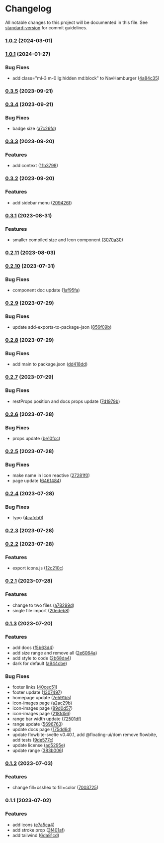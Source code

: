 # Changelog

All notable changes to this project will be documented in this file. See [standard-version](https://github.com/conventional-changelog/standard-version) for commit guidelines.

### [1.0.2](https://github.com/shinokada/svelte-evil-icons/compare/v1.0.1...v1.0.2) (2024-03-01)

### [1.0.1](https://github.com/shinokada/svelte-evil-icons/compare/v0.3.5...v1.0.1) (2024-01-27)

### Bug Fixes

- add class="ml-3 m-0 lg:hidden md:block" to NavHamburger ([4a84c35](https://github.com/shinokada/svelte-evil-icons/commit/4a84c35a7165d7bb0cc0d2ab7535e04b7e426bd8))

### [0.3.5](https://github.com/shinokada/svelte-evil-icons/compare/v0.3.4...v0.3.5) (2023-09-21)

### [0.3.4](https://github.com/shinokada/svelte-evil-icons/compare/v0.3.3...v0.3.4) (2023-09-21)

### Bug Fixes

- badge size ([a7c26fd](https://github.com/shinokada/svelte-evil-icons/commit/a7c26fd1b72cbec7527460d9be2c70c347cafac4))

### [0.3.3](https://github.com/shinokada/svelte-evil-icons/compare/v0.3.2...v0.3.3) (2023-09-20)

### Features

- add context ([11b3798](https://github.com/shinokada/svelte-evil-icons/commit/11b3798dfb980e388db95ed8fe38a830fe7549d7))

### [0.3.2](https://github.com/shinokada/svelte-evil-icons/compare/v0.3.1...v0.3.2) (2023-09-20)

### Features

- add sidebar menu ([209426f](https://github.com/shinokada/svelte-evil-icons/commit/209426f48c9602a7bd720b0eb71b57abb8e16121))

### [0.3.1](https://github.com/shinokada/svelte-evil-icons/compare/v0.2.11...v0.3.1) (2023-08-31)

### Features

- smaller compiled size and Icon component ([3070a30](https://github.com/shinokada/svelte-evil-icons/commit/3070a308c47721936ce381782e877f988542802a))

### [0.2.11](https://github.com/shinokada/svelte-evil-icons/compare/v0.2.10...v0.2.11) (2023-08-03)

### [0.2.10](https://github.com/shinokada/svelte-evil-icons/compare/v0.2.9...v0.2.10) (2023-07-31)

### Bug Fixes

- component doc update ([1af95fa](https://github.com/shinokada/svelte-evil-icons/commit/1af95fa6e669fc027ad39eb996ad36b370169ec4))

### [0.2.9](https://github.com/shinokada/svelte-evil-icons/compare/v0.2.8...v0.2.9) (2023-07-29)

### Bug Fixes

- update add-exports-to-package-json ([856f09b](https://github.com/shinokada/svelte-evil-icons/commit/856f09b5afb3a5ef211c2672d13c3a8677949898))

### [0.2.8](https://github.com/shinokada/svelte-evil-icons/compare/v0.2.7...v0.2.8) (2023-07-29)

### Bug Fixes

- add main to package.json ([dd418dd](https://github.com/shinokada/svelte-evil-icons/commit/dd418ddf35a011fbb4af3fa4e7c53b254c72aeb5))

### [0.2.7](https://github.com/shinokada/svelte-evil-icons/compare/v0.2.6...v0.2.7) (2023-07-29)

### Bug Fixes

- restProps position and docs props update ([7d1979b](https://github.com/shinokada/svelte-evil-icons/commit/7d1979b6405713b6011056f8152cc2832f058709))

### [0.2.6](https://github.com/shinokada/svelte-evil-icons/compare/v0.2.5...v0.2.6) (2023-07-28)

### Bug Fixes

- props update ([be10fcc](https://github.com/shinokada/svelte-evil-icons/commit/be10fcc72c29fa2033cb62167548e3101c216814))

### [0.2.5](https://github.com/shinokada/svelte-evil-icons/compare/v0.2.4...v0.2.5) (2023-07-28)

### Bug Fixes

- make name in Icon reactive ([27281f0](https://github.com/shinokada/svelte-evil-icons/commit/27281f0ec4573f8872c82b546bd3f2a9b3a775ce))
- page update ([6461484](https://github.com/shinokada/svelte-evil-icons/commit/6461484ff56d64ff2c09c17fb46cff5026096142))

### [0.2.4](https://github.com/shinokada/svelte-evil-icons/compare/v0.2.3...v0.2.4) (2023-07-28)

### Bug Fixes

- typo ([4cafcb0](https://github.com/shinokada/svelte-evil-icons/commit/4cafcb0a983d15d3c81dda35d83f6edc89ba40b6))

### [0.2.3](https://github.com/shinokada/svelte-evil-icons/compare/v0.2.2...v0.2.3) (2023-07-28)

### [0.2.2](https://github.com/shinokada/svelte-evil-icons/compare/v0.2.1...v0.2.2) (2023-07-28)

### Features

- export icons.js ([12c210c](https://github.com/shinokada/svelte-evil-icons/commit/12c210c5c8fe9f84dcbdc642fe8a95d07c1b2c7f))

### [0.2.1](https://github.com/shinokada/svelte-evil-icons/compare/v0.1.3...v0.2.1) (2023-07-28)

### Features

- change to two files ([a78299d](https://github.com/shinokada/svelte-evil-icons/commit/a78299dc3ae6bb2cd14dd79e1c64c82daa962247))
- single file import ([20edeb8](https://github.com/shinokada/svelte-evil-icons/commit/20edeb8251116b1eba73251b514a3f35934dfb62))

### [0.1.3](https://github.com/shinokada/svelte-evil-icons/compare/v0.1.2...v0.1.3) (2023-07-20)

### Features

- add docs ([f5b63d4](https://github.com/shinokada/svelte-evil-icons/commit/f5b63d47a420a4e7c0f3681ea425980787bfb25b))
- add size range and remove all ([2e6064a](https://github.com/shinokada/svelte-evil-icons/commit/2e6064a8d518a1f89ae79ff71e36f87cb7d756ba))
- add style to code ([2b68da4](https://github.com/shinokada/svelte-evil-icons/commit/2b68da4bd8366895c4019b206dc632f4b0198702))
- dark for default ([a944cbe](https://github.com/shinokada/svelte-evil-icons/commit/a944cbef0e1f63cfeca60a9afc7ef5e337264064))

### Bug Fixes

- footer links ([40cec51](https://github.com/shinokada/svelte-evil-icons/commit/40cec5170844d3ec897a56c1e362e3d427198576))
- footer update ([1307497](https://github.com/shinokada/svelte-evil-icons/commit/130749747078b582613bbeee15ae2ee7efa2aab3))
- homepage update ([7e591b5](https://github.com/shinokada/svelte-evil-icons/commit/7e591b59cb30c9f0b89ebf324752dc8a8a1043e0))
- icon-images page ([a2ac29b](https://github.com/shinokada/svelte-evil-icons/commit/a2ac29b352ebbc56d850d5cd34274a6803b0667c))
- icon-images page ([89d0d57](https://github.com/shinokada/svelte-evil-icons/commit/89d0d578bb83afa68039f2a1f08c481bce44c9dc))
- icon-images page ([218fd56](https://github.com/shinokada/svelte-evil-icons/commit/218fd56e8cc5619859bf14b19dc663be90f0858e))
- range bar width update ([72501df](https://github.com/shinokada/svelte-evil-icons/commit/72501df36d279d7aa40432baf8fa6f4a2a508935))
- range update ([5696763](https://github.com/shinokada/svelte-evil-icons/commit/56967631d76e1d546293d378b0dd610629466048))
- update docs page ([175dd6d](https://github.com/shinokada/svelte-evil-icons/commit/175dd6d5112e0ab6578e057f42c3c0d20073b78d))
- update flowbite-svelte v0.40.1, add @floating-ui/dom remove flowbite, add tests ([9de577c](https://github.com/shinokada/svelte-evil-icons/commit/9de577cc50a4d2219d53c6a9481b765a7d2a4866))
- update license ([ad5295e](https://github.com/shinokada/svelte-evil-icons/commit/ad5295e33176a210d90ca8297b28cdc7ea146527))
- update range ([383b006](https://github.com/shinokada/svelte-evil-icons/commit/383b006a3a4e50d0ca95f3e8661aaec4a0325810))

### [0.1.2](https://github.com/shinokada/svelte-evil-icons/compare/v0.1.1...v0.1.2) (2023-07-03)

### Features

- change fill=csshex to fill=color ([7003725](https://github.com/shinokada/svelte-evil-icons/commit/70037252f8ea4c1981a5964c15b12726d70e5a72))

### 0.1.1 (2023-07-02)

### Features

- add icons ([e7a5ca4](https://github.com/shinokada/svelte-evil-icons/commit/e7a5ca456dcdac179743f1d7fc978cdd56c06a30))
- add stroke prop ([3f401af](https://github.com/shinokada/svelte-evil-icons/commit/3f401af8ca2e646a71a0c1669982964ed796c1a5))
- add tailwind ([6da81cd](https://github.com/shinokada/svelte-evil-icons/commit/6da81cdfa5f49c6f8d91a26dbe3211b65b15a1d7))
